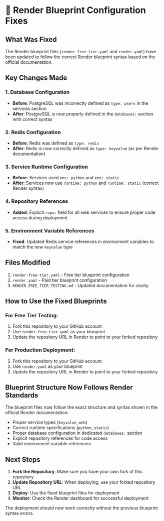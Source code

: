 # 🔧 Render Blueprint Configuration Fixes

## What Was Fixed

The Render blueprint files (`render-free-tier.yaml` and `render.yaml`) have been updated to follow the correct Render blueprint syntax based on the official documentation.

## Key Changes Made

### 1. Database Configuration
- **Before**: PostgreSQL was incorrectly defined as `type: pserv` in the services section
- **After**: PostgreSQL is now properly defined in the `databases:` section with correct syntax

### 2. Redis Configuration  
- **Before**: Redis was defined as `type: redis`
- **After**: Redis is now correctly defined as `type: keyvalue` (as per Render documentation)

### 3. Service Runtime Configuration
- **Before**: Services used `env: python` and `env: static`
- **After**: Services now use `runtime: python` and `runtime: static` (correct Render syntax)

### 4. Repository References
- **Added**: Explicit `repo:` field for all web services to ensure proper code access during deployment

### 5. Environment Variable References
- **Fixed**: Updated Redis service references in environment variables to match the new `keyvalue` type

## Files Modified

1. `render-free-tier.yaml` - Free tier blueprint configuration
2. `render.yaml` - Paid tier blueprint configuration  
3. `RENDER_FREE_TIER_TESTING.md` - Updated documentation for clarity

## How to Use the Fixed Blueprints

### For Free Tier Testing:
1. Fork this repository to your GitHub account
2. Use `render-free-tier.yaml` as your blueprint
3. Update the repository URL in Render to point to your forked repository

### For Production Deployment:
1. Fork this repository to your GitHub account  
2. Use `render.yaml` as your blueprint
3. Update the repository URL in Render to point to your forked repository

## Blueprint Structure Now Follows Render Standards

The blueprint files now follow the exact structure and syntax shown in the official Render documentation:
- Proper service types (`keyvalue`, `web`)
- Correct runtime specifications (`python`, `static`)
- Proper database configuration in dedicated `databases:` section
- Explicit repository references for code access
- Valid environment variable references

## Next Steps

1. **Fork the Repository**: Make sure you have your own fork of this repository
2. **Update Repository URL**: When deploying, use your forked repository URL
3. **Deploy**: Use the fixed blueprint files for deployment
4. **Monitor**: Check the Render dashboard for successful deployment

The deployment should now work correctly without the previous blueprint syntax errors.